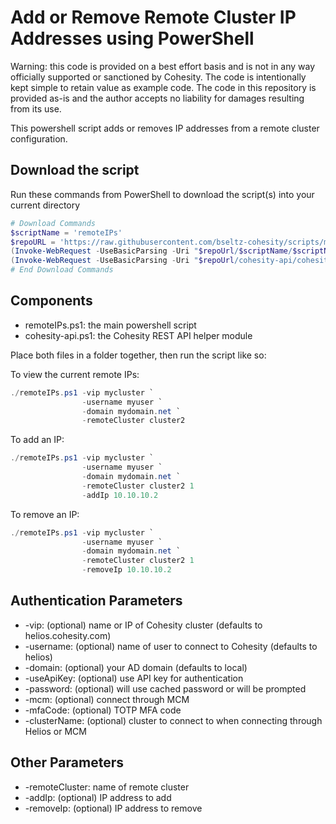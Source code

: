 # Add or Remove Remote Cluster IP Addresses using PowerShell

Warning: this code is provided on a best effort basis and is not in any way officially supported or sanctioned by Cohesity. The code is intentionally kept simple to retain value as example code. The code in this repository is provided as-is and the author accepts no liability for damages resulting from its use.

This powershell script adds or removes IP addresses from a remote cluster configuration.

## Download the script

Run these commands from PowerShell to download the script(s) into your current directory

```powershell
# Download Commands
$scriptName = 'remoteIPs'
$repoURL = 'https://raw.githubusercontent.com/bseltz-cohesity/scripts/master/powershell'
(Invoke-WebRequest -UseBasicParsing -Uri "$repoUrl/$scriptName/$scriptName.ps1").content | Out-File "$scriptName.ps1"; (Get-Content "$scriptName.ps1") | Set-Content "$scriptName.ps1"
(Invoke-WebRequest -UseBasicParsing -Uri "$repoUrl/cohesity-api/cohesity-api.ps1").content | Out-File cohesity-api.ps1; (Get-Content cohesity-api.ps1) | Set-Content cohesity-api.ps1
# End Download Commands
```

## Components

* remoteIPs.ps1: the main powershell script
* cohesity-api.ps1: the Cohesity REST API helper module

Place both files in a folder together, then run the script like so:

To view the current remote IPs:

```powershell
./remoteIPs.ps1 -vip mycluster `
                -username myuser `
                -domain mydomain.net `
                -remoteCluster cluster2
```

To add an IP:

```powershell
./remoteIPs.ps1 -vip mycluster `
                -username myuser `
                -domain mydomain.net `
                -remoteCluster cluster2 1
                -addIp 10.10.10.2
```

To remove an IP:

```powershell
./remoteIPs.ps1 -vip mycluster `
                -username myuser `
                -domain mydomain.net `
                -remoteCluster cluster2 1
                -removeIp 10.10.10.2
```

## Authentication Parameters

* -vip: (optional) name or IP of Cohesity cluster (defaults to helios.cohesity.com)
* -username: (optional) name of user to connect to Cohesity (defaults to helios)
* -domain: (optional) your AD domain (defaults to local)
* -useApiKey: (optional) use API key for authentication
* -password: (optional) will use cached password or will be prompted
* -mcm: (optional) connect through MCM
* -mfaCode: (optional) TOTP MFA code
* -clusterName: (optional) cluster to connect to when connecting through Helios or MCM

## Other Parameters

* -remoteCluster: name of remote cluster
* -addIp: (optional) IP address to add
* -removeIp: (optional) IP address to remove
